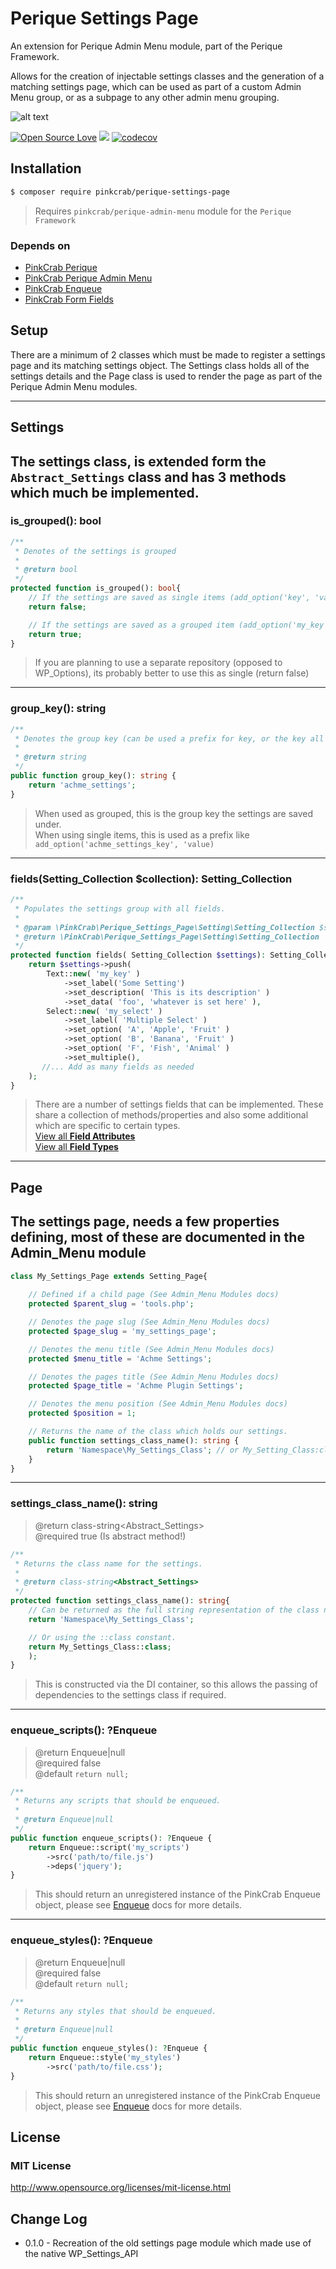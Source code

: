# Perique Settings Page

An extension for Perique Admin Menu module, part of the Perique Framework.

Allows for the creation of injectable settings classes and the generation of a matching settings page, which can be used as part of a custom Admin Menu group, or as a subpage to any other admin menu grouping.

![alt text](https://img.shields.io/badge/Current_Version-0.1.0-yellow.svg?style=flat " ")

 
[![Open Source Love](https://badges.frapsoft.com/os/mit/mit.svg?v=102)](https://github.com/ellerbrock/open-source-badge/)
![](https://github.com/Pink-Crab/Perique_Settings_Page/workflows/GitHub_CI/badge.svg " ")
[![codecov](https://codecov.io/gh/Pink-Crab/Perique_Settings_Page/branch/master/graph/badge.svg)](https://codecov.io/gh/Pink-Crab/Perique_Settings_Page)

## Installation

```bash
$ composer require pinkcrab/perique-settings-page
```

> Requires `pinkcrab/perique-admin-menu` module for the `Perique Framework`

### Depends on

* [PinkCrab Perique](https://github.com/Pink-Crab/Perqiue-Framework)
* [PinkCrab Perique Admin Menu](https://github.com/Pink-Crab/Perique_Admin_Menu)
* [PinkCrab Enqueue](https://github.com/Pink-Crab/Enqueue)
* [PinkCrab Form Fields](https://github.com/Pink-Crab/Form-Fields)

## Setup

There are a minimum of 2 classes which must be made to register a settings page and its matching settings object. The Settings class holds all of the settings details and the Page class is used to render the page as part of the Perique Admin Menu modules.

---
## Settings


The settings class, is extended form the `Abstract_Settings` class and has 3 methods which much be implemented.
---

### is_grouped(): bool

```php
/**
 * Denotes of the settings is grouped
 *
 * @return bool
 */
protected function is_grouped(): bool{
    // If the settings are saved as single items (add_option('key', 'value'));
    return false;

    // If the settings are saved as a grouped item (add_option('my_key', ['key'=>'value', 'key2'=>'value2'...]));
    return true;
}
```

> If you are planning to use a separate repository (opposed to WP_Options), its probably better to use this as single (return false)   

---

### group_key(): string

```php
/**
 * Denotes the group key (can be used a prefix for key, or the key all settings are saved under)
 *
 * @return string
 */
public function group_key(): string {
    return 'achme_settings';
}
```

> When used as grouped, this is the group key the settings are saved under.  
> When using single items, this is used as a prefix like `add_option('achme_settings_key', 'value)`

---

### fields(Setting_Collection $collection): Setting_Collection

```php
/**
 * Populates the settings group with all fields.
 *
 * @param \PinkCrab\Perique_Settings_Page\Setting\Setting_Collection $settings
 * @return \PinkCrab\Perique_Settings_Page\Setting\Setting_Collection
 */
protected function fields( Setting_Collection $settings): Setting_Collection{
    return $settings->push(
        Text::new( 'my_key' )
            ->set_label('Some Setting')
            ->set_description( 'This is its description' )
            ->set_data( 'foo', 'whatever is set here' ),
        Select::new( 'my_select' )
            ->set_label( 'Multiple Select' )
            ->set_option( 'A', 'Apple', 'Fruit' )
            ->set_option( 'B', 'Banana', 'Fruit' )
            ->set_option( 'F', 'Fish', 'Animal' )
            ->set_multiple(),
       //... Add as many fields as needed
    );
}
```

> There are a number of settings fields that can be implemented. These share a collection of methods/properties and also some additional which are specific to certain types.  
> [View all **Field Attributes**](docs/field-attributes.md)  
> [View all **Field Types**](docs/fields/readme.md)


---
## Page   

The settings page, needs a few properties defining, most of these are documented in the Admin_Menu module
---

```php
class My_Settings_Page extends Setting_Page{
	
    // Defined if a child page (See Admin_Menu Modules docs)
    protected $parent_slug = 'tools.php';

    // Denotes the page slug (See Admin_Menu Modules docs)
    protected $page_slug = 'my_settings_page';

    // Denotes the menu title (See Admin_Menu Modules docs)
    protected $menu_title = 'Achme Settings';

    // Denotes the pages title (See Admin_Menu Modules docs)
    protected $page_title = 'Achme Plugin Settings';

    // Denotes the menu position (See Admin_Menu Modules docs)
    protected $position = 1;

    // Returns the name of the class which holds our settings.
    public function settings_class_name(): string {
		return 'Namespace\My_Settings_Class'; // or My_Setting_Class:class
	}
}
```
---  

### settings_class_name(): string
> @return class-string<Abstract_Settings>  
> @required true (Is abstract method!)

```php
/**
 * Returns the class name for the settings.
 *
 * @return class-string<Abstract_Settings>
 */
protected function settings_class_name(): string{
    // Can be returned as the full string representation of the class name.
    return 'Namespace\My_Settings_Class';

    // Or using the ::class constant.
    return My_Settings_Class::class;
    );
}
```

> This is constructed via the DI container, so this allows the passing of dependencies to the settings class if required.

---

### enqueue_scripts(): ?Enqueue
> @return Enqueue|null  
> @required false  
> @default `return null;`

```php
/**
 * Returns any scripts that should be enqueued.
 *
 * @return Enqueue|null
 */
public function enqueue_scripts(): ?Enqueue {
    return Enqueue::script('my_scripts')
        ->src('path/to/file.js')
        ->deps('jquery');
}
```

> This should return an unregistered instance of the PinkCrab Enqueue object, please see [Enqueue](https://github.com/Pink-Crab/Enqueue) docs for more details.


---


### enqueue_styles(): ?Enqueue
> @return Enqueue|null  
> @required false  
> @default `return null;`

```php
/**
 * Returns any styles that should be enqueued.
 *
 * @return Enqueue|null
 */
public function enqueue_styles(): ?Enqueue {
    return Enqueue::style('my_styles')
        ->src('path/to/file.css');
}
```

> This should return an unregistered instance of the PinkCrab Enqueue object, please see [Enqueue](https://github.com/Pink-Crab/Enqueue) docs for more details.


## License ##

### MIT License ###

http://www.opensource.org/licenses/mit-license.html 

## Change Log ##

* 0.1.0 - Recreation of the old settings page module which made use of the native WP_Settings_API
